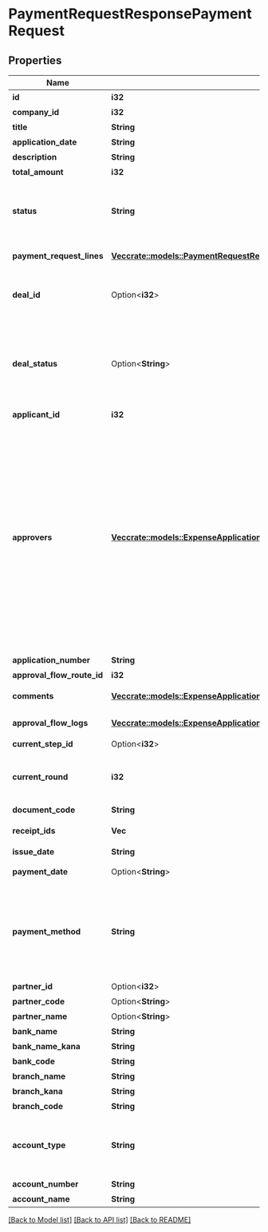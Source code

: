 # PaymentRequestResponsePaymentRequest

## Properties

Name | Type | Description | Notes
------------ | ------------- | ------------- | -------------
**id** | **i32** | 支払依頼ID | 
**company_id** | **i32** | 事業所ID | 
**title** | **String** | 申請タイトル | 
**application_date** | **String** | 申請日 (yyyy-mm-dd) | 
**description** | **String** | 備考 | 
**total_amount** | **i32** | 合計金額 | 
**status** | **String** | 申請ステータス(draft:下書き, in_progress:申請中, approved:承認済, rejected:却下, feedback:差戻し) | 
**payment_request_lines** | [**Vec<crate::models::PaymentRequestResponsePaymentRequestPaymentRequestLines>**](paymentRequestResponse_payment_request_payment_request_lines.md) | 支払依頼の項目行一覧（配列） | 
**deal_id** | Option<**i32**> | 取引ID (申請ステータス:statusがapprovedで、取引が存在する時のみdeal_idが表示されます) | 
**deal_status** | Option<**String**> | 取引ステータス (申請ステータス:statusがapprovedで、取引が存在する時のみdeal_statusが表示されます settled:支払済み, unsettled:支払待ち) | 
**applicant_id** | **i32** | 申請者のユーザーID | 
**approvers** | [**Vec<crate::models::ExpenseApplicationResponseExpenseApplicationApprovers>**](expenseApplicationResponse_expense_application_approvers.md) | 承認者（配列）   承認ステップのresource_typeがunspecified (指定なし)の場合はapproversはレスポンスに含まれません。   しかし、resource_typeがunspecifiedの承認ステップにおいて誰かが承認・却下・差し戻しのいずれかのアクションを取った後は、   approversはレスポンスに含まれるようになります。   その場合approversにはアクションを行ったステップのIDとアクションを行ったユーザーのIDが含まれます。 | 
**application_number** | **String** | 申請No. | 
**approval_flow_route_id** | **i32** | 申請経路ID | 
**comments** | [**Vec<crate::models::ExpenseApplicationResponseExpenseApplicationComments>**](expenseApplicationResponse_expense_application_comments.md) | 支払依頼のコメント一覧（配列） | 
**approval_flow_logs** | [**Vec<crate::models::ExpenseApplicationResponseExpenseApplicationApprovalFlowLogs>**](expenseApplicationResponse_expense_application_approval_flow_logs.md) | 支払依頼の承認履歴（配列） | 
**current_step_id** | Option<**i32**> | 現在承認ステップID | 
**current_round** | **i32** | 現在のround。差し戻し等により申請がstepの最初からやり直しになるとroundの値が増えます。 | 
**document_code** | **String** | 請求書番号 | 
**receipt_ids** | **Vec<i32>** | 証憑ファイルID（ファイルボックスのファイルID） | 
**issue_date** | **String** | 発生日 (yyyy-mm-dd) | 
**payment_date** | Option<**String**> | 支払期限 (yyyy-mm-dd) | 
**payment_method** | **String** | 支払方法(none: 指定なし, domestic_bank_transfer: 国内振込, abroad_bank_transfer: 国外振込, account_transfer: 口座振替, credit_card: クレジットカード) | 
**partner_id** | Option<**i32**> | 取引先ID | 
**partner_code** | Option<**String**> | 取引先コード | [optional]
**partner_name** | Option<**String**> | 取引先名 | 
**bank_name** | **String** | 銀行名 | 
**bank_name_kana** | **String** | 銀行名（カナ） | 
**bank_code** | **String** | 銀行コード | 
**branch_name** | **String** | 支店名 | 
**branch_kana** | **String** | 支店名（カナ） | 
**branch_code** | **String** | 支店番号 | 
**account_type** | **String** | 口座種別(ordinary:普通、checking:当座、earmarked:納税準備預金、savings:貯蓄、other:その他) | 
**account_number** | **String** | 口座番号 | 
**account_name** | **String** | 受取人名（カナ） | 

[[Back to Model list]](../README.md#documentation-for-models) [[Back to API list]](../README.md#documentation-for-api-endpoints) [[Back to README]](../README.md)


